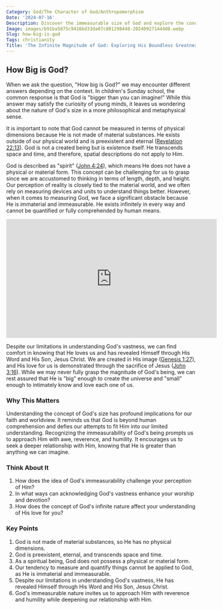 ```yaml
---
Category: God/The Character of God/Anthropomorphism
Date: '2024-07-16'
Description: Discover the immeasurable size of God and explore the concept of His infinite nature in this thought-provoking article. Uncover the vastness of God's presence and power.
Image: images/b91ba5875c9416bd33da07c081298448-20240927144408.webp
Slug: how-big-is-god
Tags: christianity
Title: 'The Infinite Magnitude of God: Exploring His Boundless Greatness'
---
```


## How Big is God?

When we ask the question, "How big is God?" we may encounter different answers depending on the context. In children's Sunday school, the common response is that God is "bigger than you can imagine!" While this answer may satisfy the curiosity of young minds, it leaves us wondering about the nature of God's size in a more philosophical and metaphysical sense.

It is important to note that God cannot be measured in terms of physical dimensions because He is not made of material substances. He exists outside of our physical world and is preexistent and eternal ([Revelation 22:13](https://www.bibleref.com/Revelation/22/Revelation-22-13.html)). God is not a created being but is existence itself. He transcends space and time, and therefore, spatial descriptions do not apply to Him.

God is described as "spirit" ([John 4:24](https://www.bibleref.com/John/4/John-4-24.html)), which means He does not have a physical or material form. This concept can be challenging for us to grasp since we are accustomed to thinking in terms of length, depth, and height. Our perception of reality is closely tied to the material world, and we often rely on measuring devices and units to understand things better. However, when it comes to measuring God, we face a significant obstacle because He is immaterial and immeasurable. He exists infinitely in every way and cannot be quantified or fully comprehended by human means.


<iframe width="560" height="315" src="https://www.youtube.com/embed/yohdJoWtEKw" frameborder="0" allow="autoplay; encrypted-media" allowfullscreen></iframe>


Despite our limitations in understanding God's vastness, we can find comfort in knowing that He loves us and has revealed Himself through His Word and His Son, Jesus Christ. We are created in His image ([Genesis 1:27](https://www.bibleref.com/Genesis/1/Genesis-1-27.html)), and His love for us is demonstrated through the sacrifice of Jesus ([John 3:16](https://www.bibleref.com/John/3/John-3-16.html)). While we may never fully grasp the magnitude of God's being, we can rest assured that He is "big" enough to create the universe and "small" enough to intimately know and love each one of us.

### Why This Matters

Understanding the concept of God's size has profound implications for our faith and worldview. It reminds us that God is beyond human comprehension and defies our attempts to fit Him into our limited understanding. Recognizing the immeasurability of God's being prompts us to approach Him with awe, reverence, and humility. It encourages us to seek a deeper relationship with Him, knowing that He is greater than anything we can imagine.

### Think About It

1. How does the idea of God's immeasurability challenge your perception of Him?
2. In what ways can acknowledging God's vastness enhance your worship and devotion?
3. How does the concept of God's infinite nature affect your understanding of His love for you?

### Key Points

1. God is not made of material substances, so He has no physical dimensions.
2. God is preexistent, eternal, and transcends space and time.
3. As a spiritual being, God does not possess a physical or material form.
4. Our tendency to measure and quantify things cannot be applied to God, as He is immaterial and immeasurable.
5. Despite our limitations in understanding God's vastness, He has revealed Himself through His Word and His Son, Jesus Christ.
6. God's immeasurable nature invites us to approach Him with reverence and humility while deepening our relationship with Him.